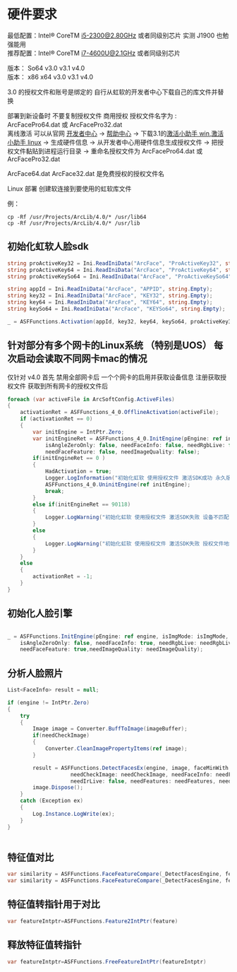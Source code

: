 ﻿# 硬件要求
最低配置：Intel® CoreTM i5-2300@2.80GHz 或者同级别芯片 实测 J1900 也勉强能用<br/>
推荐配置：Intel® CoreTM i7-4600U@2.1GHz 或者同级别芯片<br/>

版本： So64  v3.0 v3.1 v4.0<br/>
版本： x86 x64 v3.0 v3.1 v4.0<br/>

3.0 的授权文件和账号是绑定的 自行从虹软的开发者中心下载自己的库文件并替换



部署到新设备时 不要复制授权文件
商用授权 授权文件名字为 : ArcFacePro64.dat  或  ArcFacePro32.dat <br/>
离线激活 可以从官网 [开发者中心](https://ai.arcsoft.com.cn/ucenter/resource/build/index.html#/login)  -> [帮助中心](https://ai.arcsoft.com.cn/ucenter/resource/build/index.html#/help) -> 下载3.1的[激活小助手 win](https://ai.arcsoft.com.cn/ucenter/uploadFiles/winv2.zip),[激活小助手 linux](https://ai.arcsoft.com.cn/ucenter/uploadFiles/linuxv2.zip) -> 生成硬件信息 -> 从开发者中心用硬件信息生成授权文件
-> 把授权文件黏贴到进程运行目录 -> 重命名授权文件为 ArcFacePro64.dat 或 ArcFacePro32.dat

ArcFace64.dat ArcFace32.dat   是免费授权的授权文件名

Linux 部署
创建软连接到要使用的虹软库文件

例：
```
cp -Rf /usr/Projects/ArcLib/4.0/* /usr/lib64
cp -Rf /usr/Projects/ArcLib/4.0/* /usr/lib
```

## 初始化虹软人脸sdk
````csharp
string proActiveKey32 = Ini.ReadIniData("ArcFace", "ProActiveKey32", string.Empty);
string proActiveKey64 = Ini.ReadIniData("ArcFace", "ProActiveKey64", string.Empty);
string proActiveKeySo64 = Ini.ReadIniData("ArcFace", "ProActiveKeySo64", string.Empty);

string appId = Ini.ReadIniData("ArcFace", "APPID", string.Empty);
string key32 = Ini.ReadIniData("ArcFace", "KEY32", string.Empty);
string key64 = Ini.ReadIniData("ArcFace", "KEY64", string.Empty);
string keySo64 = Ini.ReadIniData("ArcFace", "KEYSo64", string.Empty);

_ = ASFFunctions.Activation(appId, key32, key64, keySo64, proActiveKey32, proActiveKey64, proActiveKeySo64);
````

## 针对部分有多个网卡的Linux系统 （特别是UOS） 每次启动会读取不同网卡mac的情况
仅针对 v4.0
首先 禁用全部网卡后 一个个网卡的启用并获取设备信息 注册获取授权文件
获取到所有网卡的授权文件后
````csharp
foreach (var activeFile in ArcSoftConfig.ActiveFiles)
{
    activationRet = ASFFunctions_4_0.OfflineActivation(activeFile);
    if (activationRet == 0)
    {
        var initEngine = IntPtr.Zero;
        var initEngineRet = ASFFunctions_4_0.InitEngine(pEngine: ref initEngine, isImgMode: true, faceMaxNum: 0,
            isAngleZeroOnly: false, needFaceInfo: false, needRgbLive: false, needIrLive: false,
            needFaceFeature: false, needImageQuality: false);
        if(initEngineRet == 0 )
        {
            HadActivation = true;
            Logger.LogInformation("初始化虹软 使用授权文件 激活SDK成功 永久版:true  授权文件地址:{activeFile}", activeFile);
            ASFFunctions_4_0.UninitEngine(ref initEngine);
            break;
        }
        else if(initEngineRet == 90118)
        {
            Logger.LogWarning("初始化虹软 使用授权文件 激活SDK失败 设备不匹配 授权文件地址:{activeFile}", activeFile);
        }
        else
        {
            Logger.LogWarning("初始化虹软 使用授权文件 激活SDK失败 授权文件地址:{activeFile}  {initEngineRet}", activeFile, initEngineRet);
        }
    }
    else
    {
        activationRet = -1;
    }
}
````

## 初始化人脸引擎
````csharp

_ = ASFFunctions.InitEngine(pEngine: ref engine, isImgMode: isImgMode, faceMaxNum: maxFaceNum,
    isAngleZeroOnly: false, needFaceInfo: true, needRgbLive: needRgbLive, needIrLive: false,
    needFaceFeature: true,needImageQuality: needImageQuality);
````
## 分析人脸照片
````csharp
List<FaceInfo> result = null;

if (engine != IntPtr.Zero)
{
    try
    {
        Image image = Converter.BuffToImage(imageBuffer);
        if(needCheckImage)
        {
            Converter.CleanImagePropertyItems(ref image);
        }

        result = ASFFunctions.DetectFacesEx(engine, image, faceMinWith: minWidth,
                    needCheckImage: needCheckImage, needFaceInfo: needFaceInfo, needRgbLive: needRgbLive,
                    needIrLive: false, needFeatures: needFeatures, needImageQuality: needImageQuality);
        image.Dispose();
    }
    catch (Exception ex)
    {
        Log.Instance.LogWrite(ex);
    }
}
            
````
## 特征值对比
````csharp
var similarity = ASFFunctions.FaceFeatureCompare(_DetectFacesEngine, feature1, feature2, ASFFunctions.IsPro && isIdcardCompare);
var similarity = ASFFunctions.FaceFeatureCompare(_DetectFacesEngine, featureIntptr1, featureIntptr2, ASFFunctions.IsPro && isIdcardCompare);
````
## 特征值转指针用于对比
````csharp 
var featureIntptr=ASFFunctions.Feature2IntPtr(feature)
````
## 释放特征值转指针
````csharp 
var featureIntptr=ASFFunctions.FreeFeatureIntPtr(featureIntptr)
````
